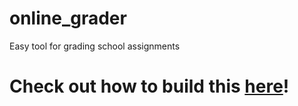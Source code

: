 # online_grader
Easy tool for grading school assignments

# Check out how to build this [here](http://kevcoxe.github.io/online_grader/)!